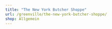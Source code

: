 ```yaml
---
title: "The New York Butcher Shoppe"
url: /greenville/the-new-york-butcher-shoppe/
shop: Allgemein
---
```

